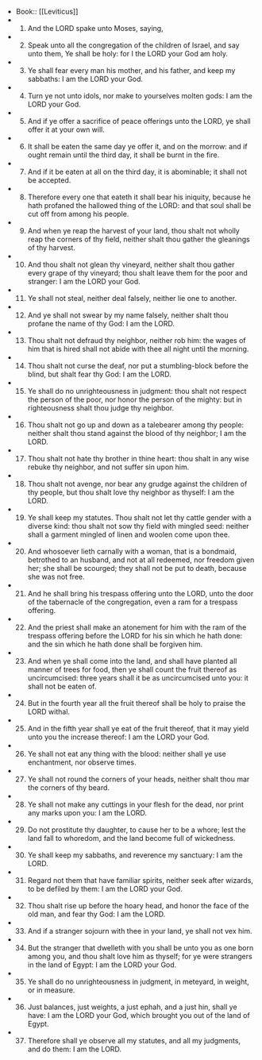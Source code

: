 - Book:: [[Leviticus]]
- 1. And the LORD spake unto Moses, saying,
- 2. Speak unto all the congregation of the children of Israel, and say unto them, Ye shall be holy: for I the LORD your God am holy.
- 3. Ye shall fear every man his mother, and his father, and keep my sabbaths: I am the LORD your God.
- 4. Turn ye not unto idols, nor make to yourselves molten gods: I am the LORD your God.
- 5. And if ye offer a sacrifice of peace offerings unto the LORD, ye shall offer it at your own will.
- 6. It shall be eaten the same day ye offer it, and on the morrow: and if ought remain until the third day, it shall be burnt in the fire.
- 7. And if it be eaten at all on the third day, it is abominable; it shall not be accepted.
- 8. Therefore every one that eateth it shall bear his iniquity, because he hath profaned the hallowed thing of the LORD: and that soul shall be cut off from among his people.
- 9. And when ye reap the harvest of your land, thou shalt not wholly reap the corners of thy field, neither shalt thou gather the gleanings of thy harvest.
- 10. And thou shalt not glean thy vineyard, neither shalt thou gather every grape of thy vineyard; thou shalt leave them for the poor and stranger: I am the LORD your God.
- 11. Ye shall not steal, neither deal falsely, neither lie one to another.
- 12. And ye shall not swear by my name falsely, neither shalt thou profane the name of thy God: I am the LORD.
- 13. Thou shalt not defraud thy neighbor, neither rob him: the wages of him that is hired shall not abide with thee all night until the morning.
- 14. Thou shalt not curse the deaf, nor put a stumbling-block before the blind, but shalt fear thy God: I am the LORD.
- 15. Ye shall do no unrighteousness in judgment: thou shalt not respect the person of the poor, nor honor the person of the mighty: but in righteousness shalt thou judge thy neighbor.
- 16. Thou shalt not go up and down as a talebearer among thy people: neither shalt thou stand against the blood of thy neighbor; I am the LORD.
- 17. Thou shalt not hate thy brother in thine heart: thou shalt in any wise rebuke thy neighbor, and not suffer sin upon him.
- 18. Thou shalt not avenge, nor bear any grudge against the children of thy people, but thou shalt love thy neighbor as thyself: I am the LORD.
- 19. Ye shall keep my statutes. Thou shalt not let thy cattle gender with a diverse kind: thou shalt not sow thy field with mingled seed: neither shall a garment mingled of linen and woolen come upon thee.
- 20. And whosoever lieth carnally with a woman, that is a bondmaid, betrothed to an husband, and not at all redeemed, nor freedom given her; she shall be scourged; they shall not be put to death, because she was not free.
- 21. And he shall bring his trespass offering unto the LORD, unto the door of the tabernacle of the congregation, even a ram for a trespass offering.
- 22. And the priest shall make an atonement for him with the ram of the trespass offering before the LORD for his sin which he hath done: and the sin which he hath done shall be forgiven him.
- 23. And when ye shall come into the land, and shall have planted all manner of trees for food, then ye shall count the fruit thereof as uncircumcised: three years shall it be as uncircumcised unto you: it shall not be eaten of.
- 24. But in the fourth year all the fruit thereof shall be holy to praise the LORD withal.
- 25. And in the fifth year shall ye eat of the fruit thereof, that it may yield unto you the increase thereof: I am the LORD your God.
- 26. Ye shall not eat any thing with the blood: neither shall ye use enchantment, nor observe times.
- 27. Ye shall not round the corners of your heads, neither shalt thou mar the corners of thy beard.
- 28. Ye shall not make any cuttings in your flesh for the dead, nor print any marks upon you: I am the LORD.
- 29. Do not prostitute thy daughter, to cause her to be a whore; lest the land fall to whoredom, and the land become full of wickedness.
- 30. Ye shall keep my sabbaths, and reverence my sanctuary: I am the LORD.
- 31. Regard not them that have familiar spirits, neither seek after wizards, to be defiled by them: I am the LORD your God.
- 32. Thou shalt rise up before the hoary head, and honor the face of the old man, and fear thy God: I am the LORD.
- 33. And if a stranger sojourn with thee in your land, ye shall not vex him.
- 34. But the stranger that dwelleth with you shall be unto you as one born among you, and thou shalt love him as thyself; for ye were strangers in the land of Egypt: I am the LORD your God.
- 35. Ye shall do no unrighteousness in judgment, in meteyard, in weight, or in measure.
- 36. Just balances, just weights, a just ephah, and a just hin, shall ye have: I am the LORD your God, which brought you out of the land of Egypt.
- 37. Therefore shall ye observe all my statutes, and all my judgments, and do them: I am the LORD.
